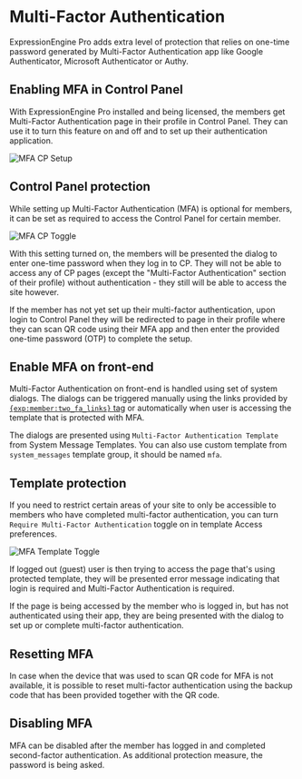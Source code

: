 <!--
    This source file is part of the open source project
    ExpressionEngine User Guide (https://github.com/ExpressionEngine/ExpressionEngine-User-Guide)

    @link      https://expressionengine.com/
    @copyright Copyright (c) 2003-2021, Packet Tide, LLC (https://packettide.com)
    @license   https://expressionengine.com/license Licensed under Apache License, Version 2.0
-->

# Multi-Factor Authentication

ExpressionEngine Pro adds extra level of protection that relies on one-time password generated by Multi-Factor Authentication app like Google Authenticator, Microsoft Authenticator or Authy.

## Enabling MFA in Control Panel

With ExpressionEngine Pro installed and being licensed, the members get Multi-Factor Authentication page in their profile in Control Panel. They can use it to turn this feature on and off and to set up their authentication application.

![MFA CP Setup](/_images/2fa-cp-setup.png)

## Control Panel protection

While setting up Multi-Factor Authentication (MFA) is optional for members, it can be set as required to access the Control Panel for certain member. 

![MFA CP Toggle](/_images/2fa-cp-toggle.png)

With this setting turned on, the members will be presented the dialog to enter one-time password when they log in to CP. They will not be able to access any of CP pages (except the "Multi-Factor Authentication" section of their profile) without authentication - they still will be able to access the site however.

If the member has not yet set up their multi-factor authentication, upon login to Control Panel they will be redirected to page in their profile where they can scan QR code using their MFA app and then enter the provided one-time password (OTP) to complete the setup.

## Enable MFA on front-end

Multi-Factor Authentication on front-end is handled using set of system dialogs. The dialogs can be triggered manually using the links provided by [`{exp:member:two_fa_links}` tag](member/mfa.md) or automatically when user is accessing the template that is protected with MFA.

The dialogs are presented using `Multi-Factor Authentication Template` from System Message Templates. You can also use custom template from `system_messages` template group, it should be named `mfa`.

## Template protection

If you need to restrict certain areas of your site to only be accessible to members who have completed multi-factor authentication, you can turn `Require Multi-Factor Authentication` toggle on in template Access preferences.

![MFA Template Toggle](/_images/2fa-tmpl-toggle.png)

If logged out (guest) user is then trying to access the page that's using protected template, they will be presented error message indicating that login is required and Multi-Factor Authentication is required.

If the page is being accessed by the member who is logged in, but has not authenticated using their app, they are being presented with the dialog to set up or complete multi-factor authentication.

## Resetting MFA

In case when the device that was used to scan QR code for MFA is not available, it is possible to reset multi-factor authentication using the backup code that has been provided together with the QR code. 

## Disabling MFA

MFA can be disabled after the member has logged in and completed second-factor authentication. As additional protection measure, the password is being asked.

